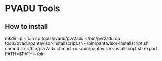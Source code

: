 # PVADU Tools

## How to install

mkdir -p ~/bin
cp tools/pvadu/pvr2adu ~/bin/pvr2adu
cp tools/pvadu/pantavisor-installscript.sh ~/bin/pantavisor-installscript.sh
chmod +x ~/bin/pvr2adu
chmod +x ~/bin/pantavisor-installscript.sh
export PATH=$PATH:~/bin

